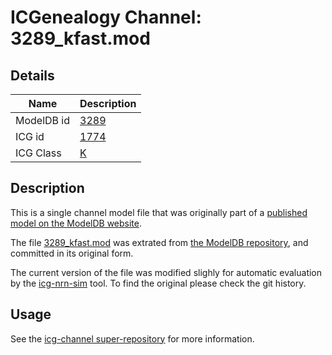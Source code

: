 # ICGenealogy Channel: 3289\_kfast.mod

## Details

Name | Description
---- | -----------
ModelDB id | [3289](http://senselab.med.yale.edu/ModelDB/ShowModel.cshtml?model=3289)
ICG id | [1774](http://icg.neurotheory.ox.ac.uk/channels/1/1774)
ICG Class | [K](http://icg.neurotheory.ox.ac.uk/channels/1)

## Description

This is a single channel model file that was originally part of a [published model on the ModelDB website](http://senselab.med.yale.edu/mModelDB/ShowModel.cshtml?model=3289).


The file [3289\_kfast.mod](3289_kfast.mod) was extrated from [the ModelDB repository](http://senselab.med.yale.edu/ModelDB/ShowModel.cshtml?model=3289), and committed in its original form.

The current version of the file was modified slighly for automatic evaluation by the [icg-nrn-sim](https://github.com/icgenealogy/icg-nrn-sim) tool. To find the original please check the git history.


## Usage

See the [icg-channel super-repository](https://github.com/icgenealogy/icg-channels) for more information.